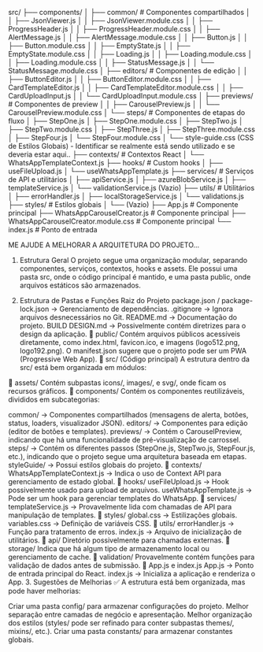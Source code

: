 src/
├── components/
│   ├── common/              # Componentes compartilhados
│   │   ├── JsonViewer.js
│   │   ├── JsonViewer.module.css
│   │   ├── ProgressHeader.js
│   │   ├── ProgressHeader.module.css
│   │   ├── AlertMessage.js
│   │   ├── AlertMessage.module.css
│   │   ├── Button.js
│   │   ├── Button.module.css
│   │   ├── EmptyState.js
│   │   ├── EmptyState.module.css
│   │   ├── Loading.js
│   │   ├── Loading.module.css
│   │   ├── Loading.module.css
│   │   ├── StatusMessage.js
│   │   └── StatusMessage.module.css
│   ├── editors/             # Componentes de edição
│   │   ├── ButtonEditor.js
│   │   ├── ButtonEditor.module.css
│   │   ├── CardTemplateEditor.js
│   │   ├── CardTemplateEditor.module.css
│   │   ├── CardUploadInput.js
│   │   └── CardUploadInput.module.css
│   ├── previews/            # Componentes de preview
│   │   ├── CarouselPreview.js
│   │   └── CarouselPreview.module.css
│   └── steps/               # Componentes de etapas do fluxo
│       ├── StepOne.js
│       ├── StepOne.module.css
│       ├── StepTwo.js
│       ├── StepTwo.module.css
│       ├── StepThree.js
│       ├── StepThree.module.css
│       ├── StepFour.js
│       └── StepFour.module.css
│   └── style-guide.css (CSS de Estilos Globais) - Identificar se realmente está sendo utilizado e se deveria estar aqui..
├── contexts/                # Contextos React
│   └── WhatsAppTemplateContext.js
├── hooks/                   # Custom hooks
│   ├── useFileUpload.js
│   └── useWhatsAppTemplate.js
├── services/                # Serviços de API e utilitários
│   ├── apiService.js
│   ├── azureBlobService.js
│   ├── templateService.js
│   └── validationService.js (Vazio)
├── utils/                   # Utilitários
│   ├── errorHandler.js
│   ├── localStorageService.js
│   └── validations.js
├── styles/                  # Estilos globais
│   └── (Vazio)
├── App.js                   # Componente principal
├── WhatsAppCarouselCreator.js                 # Componente principal
├── WhatsAppCarouselCreator.module.css                # Componente principal
└── index.js                 # Ponto de entrada



ME AJUDE A MELHORAR A ARQUITETURA DO PROJETO...



1. Estrutura Geral
O projeto segue uma organização modular, separando componentes, serviços, contextos, hooks e assets. Ele possui uma pasta src, onde o código principal é mantido, e uma pasta public, onde arquivos estáticos são armazenados.

2. Estrutura de Pastas e Funções
Raiz do Projeto
package.json / package-lock.json → Gerenciamento de dependências.
.gitignore → Ignora arquivos desnecessários no Git.
README.md → Documentação do projeto.
BUILD DESIGN.md → Possivelmente contém diretrizes para o design da aplicação.
📂 public/
Contém arquivos públicos acessíveis diretamente, como index.html, favicon.ico, e imagens (logo512.png, logo192.png).
O manifest.json sugere que o projeto pode ser um PWA (Progressive Web App).
📂 src/ (Código principal)
A estrutura dentro da src/ está bem organizada em módulos:

📂 assets/
Contém subpastas icons/, images/, e svg/, onde ficam os recursos gráficos.
📂 components/
Contém os componentes reutilizáveis, divididos em subcategorias:

common/ → Componentes compartilhados (mensagens de alerta, botões, status, loaders, visualizador JSON).
editors/ → Componentes para edição (editor de botões e templates).
previews/ → Contém o CarouselPreview, indicando que há uma funcionalidade de pré-visualização de carrossel.
steps/ → Contém os diferentes passos (StepOne.js, StepTwo.js, StepFour.js, etc.), indicando que o projeto segue uma arquitetura baseada em etapas.
styleGuide/ → Possui estilos globais do projeto.
📂 contexts/
WhatsAppTemplateContext.js → Indica o uso de Context API para gerenciamento de estado global.
📂 hooks/
useFileUpload.js → Hook possivelmente usado para upload de arquivos.
useWhatsAppTemplate.js → Pode ser um hook para gerenciar templates do WhatsApp.
📂 services/
templateService.js → Provavelmente lida com chamadas de API para manipulação de templates.
📂 styles/
global.css → Estilizações globais.
variables.css → Definição de variáveis CSS.
📂 utils/
errorHandler.js → Função para tratamento de erros.
index.js → Arquivo de inicialização de utilitários.
📂 api/
Diretório possivelmente para chamadas externas.
📂 storage/
Indica que há algum tipo de armazenamento local ou gerenciamento de cache.
📂 validation/
Provavelmente contém funções para validação de dados antes de submissão.
📂 App.js e index.js
App.js → Ponto de entrada principal do React.
index.js → Inicializa a aplicação e renderiza o App.
3. Sugestões de Melhorias
✅ A estrutura está bem organizada, mas pode haver melhorias:

Criar uma pasta config/ para armazenar configurações do projeto.
Melhor separação entre camadas de negócio e apresentação.
Melhor organização dos estilos (styles/ pode ser refinado para conter subpastas themes/, mixins/, etc.).
Criar uma pasta constants/ para armazenar constantes globais.